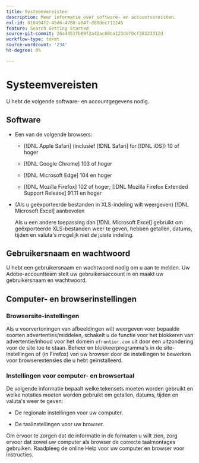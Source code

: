 ```yaml
---
title: Systeemvereisten
description: Meer informatie over software- en accountvereisten.
exl-id: 818494f2-45d6-4788-a847-d80dec711245
feature: Search Getting Started
source-git-commit: 26a4451fb09f2a42ac60ba123ddf0cf38323312d
workflow-type: tm+mt
source-wordcount: '234'
ht-degree: 0%

---
```


# Systeemvereisten

U hebt de volgende software- en accountgegevens nodig.

## Software

* Een van de volgende browsers:

   * [!DNL Apple Safari] (inclusief [!DNL Safari] for [!DNL iOS]) 10 of hoger

   * [!DNL Google Chrome] 103 of hoger

   * [!DNL Microsoft Edge] 104 en hoger

   * [!DNL Mozilla Firefox] 102 of hoger; [!DNL Mozilla Firefox Extended Support Release] 91.11 en hoger

* (Als u geëxporteerde bestanden in XLS-indeling wilt weergeven) [!DNL Microsoft Excel] aanbevolen

  Als u een andere toepassing dan [!DNL Microsoft Excel] gebruikt om geëxporteerde XLS-bestanden weer te geven, hebben getallen, datums, tijden en valuta&#39;s mogelijk niet de juiste indeling.

## Gebruikersnaam en wachtwoord

U hebt een gebruikersnaam en wachtwoord nodig om u aan te melden. Uw Adobe-accountteam stelt uw gebruikersaccount in en maakt uw gebruikersnaam en wachtwoord.

## Computer- en browserinstellingen

### Browsersite-instellingen

Als u voorvertoningen van afbeeldingen wilt weergeven voor bepaalde soorten advertenties/middelen, schakelt u de functie voor het blokkeren van advertentie/inhoud voor het domein `efrontier.com` uit door een uitzondering voor de site toe te staan. Beheer en blokkeerprogramma&#39;s in de site-instellingen of (in Firefox) van uw browser door de instellingen te bewerken voor browserextensies die u hebt geïnstalleerd.

### Instellingen voor computer- en browsertaal

De volgende informatie bepaalt welke tekensets moeten worden gebruikt en welke notaties moeten worden gebruikt om getallen, datums, tijden en valuta&#39;s weer te geven:

* De regionale instellingen voor uw computer.

* De taalinstellingen voor uw browser.

Om ervoor te zorgen dat de informatie in de formaten u wilt zien, zorg ervoor dat zowel uw computer als browser de correcte taalmontages gebruiken. Raadpleeg de online Help voor uw computer en browser voor instructies.
